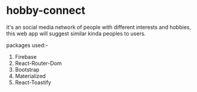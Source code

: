 # hobby-connect
it's an social media network of people with different interests and hobbies, this web app will suggest similar kinda peoples to users.

packages used:-

1. Firebase
2. React-Router-Dom
3. Bootstrap
4. Materialized
5. React-Toastify
